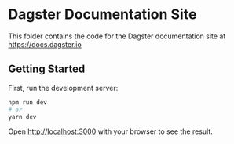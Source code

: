 # Dagster Documentation Site

This folder contains the code for the Dagster documentation site at https://docs.dagster.io

## Getting Started

First, run the development server:

```bash
npm run dev
# or
yarn dev
```

Open [http://localhost:3000](http://localhost:3000) with your browser to see the result.
